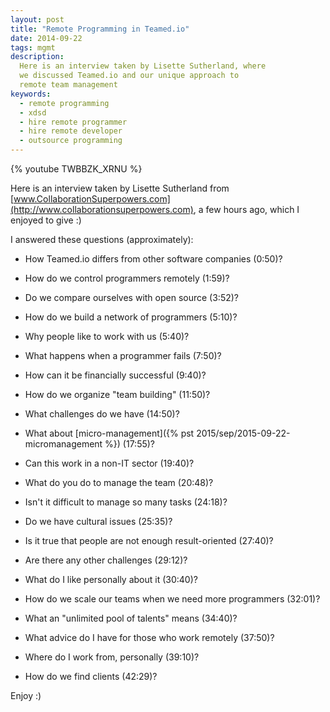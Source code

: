 ```yaml
---
layout: post
title: "Remote Programming in Teamed.io"
date: 2014-09-22
tags: mgmt
description:
  Here is an interview taken by Lisette Sutherland, where
  we discussed Teamed.io and our unique approach to
  remote team management
keywords:
  - remote programming
  - xdsd
  - hire remote programmer
  - hire remote developer
  - outsource programming
---
```


{% youtube TWBBZK_XRNU %}

Here is an interview taken by Lisette Sutherland from
[www.CollaborationSuperpowers.com](http://www.collaborationsuperpowers.com),
a few hours ago,
which I enjoyed to give :)

<!--more-->

I answered these questions (approximately):

 * How Teamed.io differs from other software companies (0:50)?

 * How do we control programmers remotely (1:59)?

 * Do we compare ourselves with open source (3:52)?

 * How do we build a network of programmers (5:10)?

 * Why people like to work with us (5:40)?

 * What happens when a programmer fails (7:50)?

 * How can it be financially successful (9:40)?

 * How do we organize "team building" (11:50)?

 * What challenges do we have (14:50)?

 * What about [micro-management]({% pst 2015/sep/2015-09-22-micromanagement %}) (17:55)?

 * Can this work in a non-IT sector (19:40)?

 * What do you do to manage the team (20:48)?

 * Isn't it difficult to manage so many tasks (24:18)?

 * Do we have cultural issues (25:35)?

 * Is it true that people are not enough result-oriented (27:40)?

 * Are there any other challenges (29:12)?

 * What do I like personally about it (30:40)?

 * How do we scale our teams when we need more programmers (32:01)?

 * What an "unlimited pool of talents" means (34:40)?

 * What advice do I have for those who work remotely (37:50)?

 * Where do I work from, personally (39:10)?

 * How do we find clients (42:29)?

Enjoy :)
